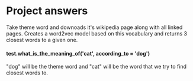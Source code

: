 # Project answers

Take theme word and downoads it's wikipedia page along with all linked pages.
Creates a word2vec model based on this vocabulary and returns 3 closest words to a given one.

#### test.what_is_the_meaning_of('cat', according_to = 'dog') 
"dog" will be the theme word and "cat" will be the word that we try to find closest words to.
